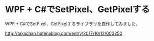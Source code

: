 # WPF + C#でSetPixel、GetPixelする

WPF + C#でSetPixel、GetPixelするライブラリを自作してみました。

http://takachan.hatenablog.com/entry/2017/10/12/000250
